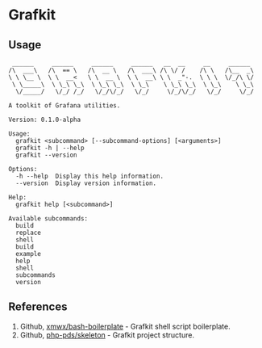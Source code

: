# Grafkit

## Usage
```
 ______     ______     ______     ______   __  __     __     ______
/\  ___\   /\  == \   /\  __ \   /\  ___\ /\ \/ /    /\ \   /\__  _\
\ \ \__ \  \ \  __<   \ \  __ \  \ \  __\ \ \  _"-.  \ \ \  \/_/\ \/
 \ \_____\  \ \_\ \_\  \ \_\ \_\  \ \_\    \ \_\ \_\  \ \_\    \ \_\
  \/_____/   \/_/ /_/   \/_/\/_/   \/_/     \/_/\/_/   \/_/     \/_/

A toolkit of Grafana utilities.

Version: 0.1.0-alpha

Usage:
  grafkit <subcommand> [--subcommand-options] [<arguments>]
  grafkit -h | --help
  grafkit --version

Options:
  -h --help  Display this help information.
  --version  Display version information.

Help:
  grafkit help [<subcommand>]

Available subcommands:
  build
  replace
  shell
  build
  example
  help
  shell
  subcommands
  version
```

## References
1. Github, [xmwx/bash-boilerplate](https://github.com/xwmx/bash-boilerplate) - Grafkit shell script boilerplate.
2. Github, [php-pds/skeleton](https://github.com/php-pds/skeleton) - Grafkit project structure.
